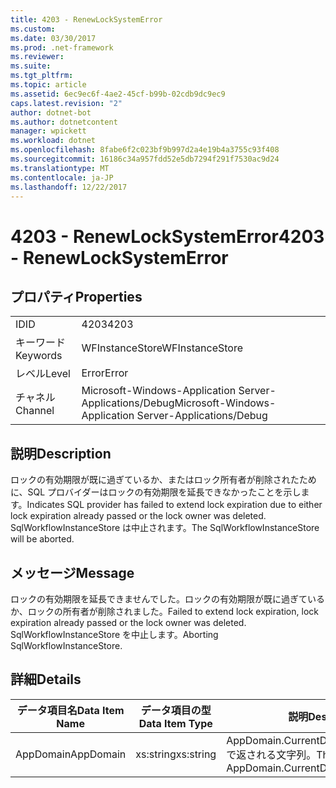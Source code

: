 ```yaml
---
title: 4203 - RenewLockSystemError
ms.custom: 
ms.date: 03/30/2017
ms.prod: .net-framework
ms.reviewer: 
ms.suite: 
ms.tgt_pltfrm: 
ms.topic: article
ms.assetid: 6ec9ec6f-4ae2-45cf-b99b-02cdb9dc9ec9
caps.latest.revision: "2"
author: dotnet-bot
ms.author: dotnetcontent
manager: wpickett
ms.workload: dotnet
ms.openlocfilehash: 8fabe6f2c023bf9b997d2a4e19b4a3755c93f408
ms.sourcegitcommit: 16186c34a957fdd52e5db7294f291f7530ac9d24
ms.translationtype: MT
ms.contentlocale: ja-JP
ms.lasthandoff: 12/22/2017
---
```

# <a name="4203---renewlocksystemerror"></a><span data-ttu-id="63bf9-102">4203 - RenewLockSystemError</span><span class="sxs-lookup"><span data-stu-id="63bf9-102">4203 - RenewLockSystemError</span></span>
## <a name="properties"></a><span data-ttu-id="63bf9-103">プロパティ</span><span class="sxs-lookup"><span data-stu-id="63bf9-103">Properties</span></span>  
  
|||  
|-|-|  
|<span data-ttu-id="63bf9-104">ID</span><span class="sxs-lookup"><span data-stu-id="63bf9-104">ID</span></span>|<span data-ttu-id="63bf9-105">4203</span><span class="sxs-lookup"><span data-stu-id="63bf9-105">4203</span></span>|  
|<span data-ttu-id="63bf9-106">キーワード</span><span class="sxs-lookup"><span data-stu-id="63bf9-106">Keywords</span></span>|<span data-ttu-id="63bf9-107">WFInstanceStore</span><span class="sxs-lookup"><span data-stu-id="63bf9-107">WFInstanceStore</span></span>|  
|<span data-ttu-id="63bf9-108">レベル</span><span class="sxs-lookup"><span data-stu-id="63bf9-108">Level</span></span>|<span data-ttu-id="63bf9-109">Error</span><span class="sxs-lookup"><span data-stu-id="63bf9-109">Error</span></span>|  
|<span data-ttu-id="63bf9-110">チャネル</span><span class="sxs-lookup"><span data-stu-id="63bf9-110">Channel</span></span>|<span data-ttu-id="63bf9-111">Microsoft-Windows-Application Server-Applications/Debug</span><span class="sxs-lookup"><span data-stu-id="63bf9-111">Microsoft-Windows-Application Server-Applications/Debug</span></span>|  
  
## <a name="description"></a><span data-ttu-id="63bf9-112">説明</span><span class="sxs-lookup"><span data-stu-id="63bf9-112">Description</span></span>  
 <span data-ttu-id="63bf9-113">ロックの有効期限が既に過ぎているか、またはロック所有者が削除されたために、SQL プロバイダーはロックの有効期限を延長できなかったことを示します。</span><span class="sxs-lookup"><span data-stu-id="63bf9-113">Indicates SQL provider has failed to extend lock expiration due to either lock expiration already passed or the lock owner was deleted.</span></span> <span data-ttu-id="63bf9-114">SqlWorkflowInstanceStore は中止されます。</span><span class="sxs-lookup"><span data-stu-id="63bf9-114">The SqlWorkflowInstanceStore will be aborted.</span></span>  
  
## <a name="message"></a><span data-ttu-id="63bf9-115">メッセージ</span><span class="sxs-lookup"><span data-stu-id="63bf9-115">Message</span></span>  
 <span data-ttu-id="63bf9-116">ロックの有効期限を延長できませんでした。ロックの有効期限が既に過ぎているか、ロックの所有者が削除されました。</span><span class="sxs-lookup"><span data-stu-id="63bf9-116">Failed to extend lock expiration, lock expiration already passed or the lock owner was deleted.</span></span> <span data-ttu-id="63bf9-117">SqlWorkflowInstanceStore を中止します。</span><span class="sxs-lookup"><span data-stu-id="63bf9-117">Aborting SqlWorkflowInstanceStore.</span></span>  
  
## <a name="details"></a><span data-ttu-id="63bf9-118">詳細</span><span class="sxs-lookup"><span data-stu-id="63bf9-118">Details</span></span>  
  
|<span data-ttu-id="63bf9-119">データ項目名</span><span class="sxs-lookup"><span data-stu-id="63bf9-119">Data Item Name</span></span>|<span data-ttu-id="63bf9-120">データ項目の型</span><span class="sxs-lookup"><span data-stu-id="63bf9-120">Data Item Type</span></span>|<span data-ttu-id="63bf9-121">説明</span><span class="sxs-lookup"><span data-stu-id="63bf9-121">Description</span></span>|  
|--------------------|--------------------|-----------------|  
|<span data-ttu-id="63bf9-122">AppDomain</span><span class="sxs-lookup"><span data-stu-id="63bf9-122">AppDomain</span></span>|<span data-ttu-id="63bf9-123">xs:string</span><span class="sxs-lookup"><span data-stu-id="63bf9-123">xs:string</span></span>|<span data-ttu-id="63bf9-124">AppDomain.CurrentDomain.FriendlyName で返される文字列。</span><span class="sxs-lookup"><span data-stu-id="63bf9-124">The string returned by AppDomain.CurrentDomain.FriendlyName.</span></span>|
